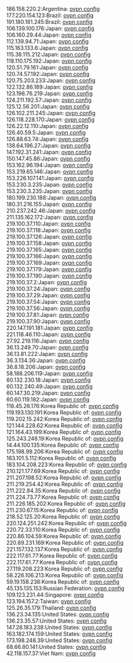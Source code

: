 186.158.220.2:Argentina: [ovpn config](vpn/186_158_220_2.ovpn)  
177.220.154.123:Brazil: [ovpn config](vpn/177_220_154_123.ovpn)  
191.180.181.245:Brazil: [ovpn config](vpn/191_180_181_245.ovpn)  
106.139.100.176:Japan: [ovpn config](vpn/106_139_100_176.ovpn)  
106.160.29.44:Japan: [ovpn config](vpn/106_160_29_44.ovpn)  
112.139.94.71:Japan: [ovpn config](vpn/112_139_94_71.ovpn)  
115.163.133.6:Japan: [ovpn config](vpn/115_163_133_6.ovpn)  
115.38.115.212:Japan: [ovpn config](vpn/115_38_115_212.ovpn)  
118.110.175.192:Japan: [ovpn config](vpn/118_110_175_192.ovpn)  
120.51.79.161:Japan: [ovpn config](vpn/120_51_79_161.ovpn)  
120.74.57.192:Japan: [ovpn config](vpn/120_74_57_192.ovpn)  
120.75.203.233:Japan: [ovpn config](vpn/120_75_203_233.ovpn)  
122.132.86.189:Japan: [ovpn config](vpn/122_132_86_189.ovpn)  
123.198.76.219:Japan: [ovpn config](vpn/123_198_76_219.ovpn)  
124.211.192.57:Japan: [ovpn config](vpn/124_211_192_57.ovpn)  
125.12.56.201:Japan: [ovpn config](vpn/125_12_56_201.ovpn)  
126.102.211.245:Japan: [ovpn config](vpn/126_102_211_245.ovpn)  
126.118.228.170:Japan: [ovpn config](vpn/126_118_228_170.ovpn)  
126.22.12.110:Japan: [ovpn config](vpn/126_22_12_110.ovpn)  
126.40.59.5:Japan: [ovpn config](vpn/126_40_59_5.ovpn)  
126.88.63.74:Japan: [ovpn config](vpn/126_88_63_74.ovpn)  
138.64.196.27:Japan: [ovpn config](vpn/138_64_196_27.ovpn)  
147.192.31.241:Japan: [ovpn config](vpn/147_192_31_241.ovpn)  
150.147.45.86:Japan: [ovpn config](vpn/150_147_45_86.ovpn)  
153.162.96.194:Japan: [ovpn config](vpn/153_162_96_194.ovpn)  
153.219.65.146:Japan: [ovpn config](vpn/153_219_65_146.ovpn)  
153.226.107.141:Japan: [ovpn config](vpn/153_226_107_141.ovpn)  
153.230.3.235:Japan: [ovpn config](vpn/153_230_3_235.ovpn)  
153.230.3.235:Japan: [ovpn config](vpn/153_230_3_235.ovpn)  
180.199.230.188:Japan: [ovpn config](vpn/180_199_230_188.ovpn)  
180.31.216.155:Japan: [ovpn config](vpn/180_31_216_155.ovpn)  
210.237.242.46:Japan: [ovpn config](vpn/210_237_242_46.ovpn)  
211.135.162.172:Japan: [ovpn config](vpn/211_135_162_172.ovpn)  
219.100.37.110:Japan: [ovpn config](vpn/219_100_37_110.ovpn)  
219.100.37.118:Japan: [ovpn config](vpn/219_100_37_118.ovpn)  
219.100.37.126:Japan: [ovpn config](vpn/219_100_37_126.ovpn)  
219.100.37.158:Japan: [ovpn config](vpn/219_100_37_158.ovpn)  
219.100.37.165:Japan: [ovpn config](vpn/219_100_37_165.ovpn)  
219.100.37.166:Japan: [ovpn config](vpn/219_100_37_166.ovpn)  
219.100.37.169:Japan: [ovpn config](vpn/219_100_37_169.ovpn)  
219.100.37.179:Japan: [ovpn config](vpn/219_100_37_179.ovpn)  
219.100.37.190:Japan: [ovpn config](vpn/219_100_37_190.ovpn)  
219.100.37.2:Japan: [ovpn config](vpn/219_100_37_2.ovpn)  
219.100.37.24:Japan: [ovpn config](vpn/219_100_37_24.ovpn)  
219.100.37.29:Japan: [ovpn config](vpn/219_100_37_29.ovpn)  
219.100.37.54:Japan: [ovpn config](vpn/219_100_37_54.ovpn)  
219.100.37.56:Japan: [ovpn config](vpn/219_100_37_56.ovpn)  
219.100.37.81:Japan: [ovpn config](vpn/219_100_37_81.ovpn)  
219.100.37.90:Japan: [ovpn config](vpn/219_100_37_90.ovpn)  
220.147.191.181:Japan: [ovpn config](vpn/220_147_191_181.ovpn)  
221.118.46.110:Japan: [ovpn config](vpn/221_118_46_110.ovpn)  
27.92.219.116:Japan: [ovpn config](vpn/27_92_219_116.ovpn)  
36.13.249.70:Japan: [ovpn config](vpn/36_13_249_70.ovpn)  
36.13.81.222:Japan: [ovpn config](vpn/36_13_81_222.ovpn)  
36.3.134.36:Japan: [ovpn config](vpn/36_3_134_36.ovpn)  
36.8.18.206:Japan: [ovpn config](vpn/36_8_18_206.ovpn)  
58.188.206.119:Japan: [ovpn config](vpn/58_188_206_119.ovpn)  
60.132.230.18:Japan: [ovpn config](vpn/60_132_230_18.ovpn)  
60.132.240.49:Japan: [ovpn config](vpn/60_132_240_49.ovpn)  
60.147.30.219:Japan: [ovpn config](vpn/60_147_30_219.ovpn)  
60.60.119.182:Japan: [ovpn config](vpn/60_60_119_182.ovpn)  
118.45.26.176:Korea Republic of: [ovpn config](vpn/118_45_26_176.ovpn)  
119.193.130.191:Korea Republic of: [ovpn config](vpn/119_193_130_191.ovpn)  
119.202.15.242:Korea Republic of: [ovpn config](vpn/119_202_15_242.ovpn)  
121.144.228.62:Korea Republic of: [ovpn config](vpn/121_144_228_62.ovpn)  
121.164.43.199:Korea Republic of: [ovpn config](vpn/121_164_43_199.ovpn)  
125.243.248.19:Korea Republic of: [ovpn config](vpn/125_243_248_19.ovpn)  
14.44.100.135:Korea Republic of: [ovpn config](vpn/14_44_100_135.ovpn)  
175.198.99.206:Korea Republic of: [ovpn config](vpn/175_198_99_206.ovpn)  
183.101.5.112:Korea Republic of: [ovpn config](vpn/183_101_5_112.ovpn)  
183.104.208.223:Korea Republic of: [ovpn config](vpn/183_104_208_223.ovpn)  
210.121.177.69:Korea Republic of: [ovpn config](vpn/210_121_177_69.ovpn)  
211.207.198.52:Korea Republic of: [ovpn config](vpn/211_207_198_52.ovpn)  
211.219.254.42:Korea Republic of: [ovpn config](vpn/211_219_254_42.ovpn)  
211.222.84.35:Korea Republic of: [ovpn config](vpn/211_222_84_35.ovpn)  
211.224.73.77:Korea Republic of: [ovpn config](vpn/211_224_73_77.ovpn)  
211.226.185.202:Korea Republic of: [ovpn config](vpn/211_226_185_202.ovpn)  
211.230.67.15:Korea Republic of: [ovpn config](vpn/211_230_67_15.ovpn)  
218.52.125.20:Korea Republic of: [ovpn config](vpn/218_52_125_20.ovpn)  
220.124.251.242:Korea Republic of: [ovpn config](vpn/220_124_251_242.ovpn)  
220.72.33.110:Korea Republic of: [ovpn config](vpn/220_72_33_110.ovpn)  
220.86.104.59:Korea Republic of: [ovpn config](vpn/220_86_104_59.ovpn)  
220.89.231.169:Korea Republic of: [ovpn config](vpn/220_89_231_169.ovpn)  
221.157.132.137:Korea Republic of: [ovpn config](vpn/221_157_132_137.ovpn)  
222.117.61.77:Korea Republic of: [ovpn config](vpn/222_117_61_77.ovpn)  
222.117.61.77:Korea Republic of: [ovpn config](vpn/222_117_61_77.ovpn)  
27.119.208.223:Korea Republic of: [ovpn config](vpn/27_119_208_223.ovpn)  
58.226.106.213:Korea Republic of: [ovpn config](vpn/58_226_106_213.ovpn)  
59.19.158.238:Korea Republic of: [ovpn config](vpn/59_19_158_238.ovpn)  
45.135.135.153:Russian Federation: [ovpn config](vpn/45_135_135_153.ovpn)  
109.123.231.44:Singapore: [ovpn config](vpn/109_123_231_44.ovpn)  
123.194.157.2:Taiwan: [ovpn config](vpn/123_194_157_2.ovpn)  
125.26.35.179:Thailand: [ovpn config](vpn/125_26_35_179.ovpn)  
136.23.34.135:United States: [ovpn config](vpn/136_23_34_135.ovpn)  
136.23.35.57:United States: [ovpn config](vpn/136_23_35_57.ovpn)  
147.28.183.238:United States: [ovpn config](vpn/147_28_183_238.ovpn)  
163.182.174.159:United States: [ovpn config](vpn/163_182_174_159.ovpn)  
173.198.248.39:United States: [ovpn config](vpn/173_198_248_39.ovpn)  
68.66.80.141:United States: [ovpn config](vpn/68_66_80_141.ovpn)  
42.118.157.37:Viet Nam: [ovpn config](vpn/42_118_157_37.ovpn)  
